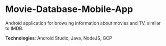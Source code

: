 # Movie-Database-Mobile-App

Android application for browsing information about movies and TV, similar to IMDB.

**Technologies**: Android Studio, Java, NodeJS, GCP
